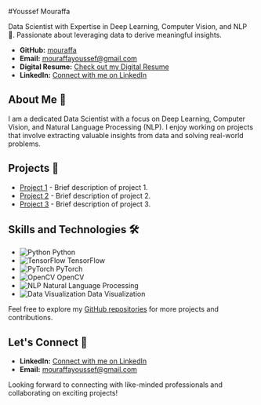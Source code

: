 #Youssef Mouraffa

Data Scientist with Expertise in Deep Learning, Computer Vision, and NLP 🚀. Passionate about leveraging data to derive meaningful insights.

- **GitHub:** [mouraffa](https://github.com/mouraffa)
- **Email:** mouraffayoussef@gmail.com
- **Digital Resume:** [Check out my Digital Resume](https://digital-resume-with-app-dny3seferew7bf6fmsens7.streamlit.app/)
- **LinkedIn:** [Connect with me on LinkedIn](https://www.linkedin.com/in/youssef-mouraffa-316663201/)

## About Me 🌟

I am a dedicated Data Scientist with a focus on Deep Learning, Computer Vision, and Natural Language Processing (NLP). I enjoy working on projects that involve extracting valuable insights from data and solving real-world problems.

## Projects 🚀

- [Project 1](#) - Brief description of project 1.
- [Project 2](#) - Brief description of project 2.
- [Project 3](#) - Brief description of project 3.

## Skills and Technologies 🛠️

- ![Python](https://github.com/mouraffa/mouraffa/blob/main/images/python.png) Python
- ![TensorFlow](https://github.com/mouraffa/mouraffa/blob/main/images/tensorflow.png) TensorFlow
- ![PyTorch](https://github.com/mouraffa/mouraffa/blob/main/images/pytorch.png) PyTorch
- ![OpenCV](https://github.com/mouraffa/mouraffa/blob/main/images/opencv.png) OpenCV
- ![NLP](https://github.com/mouraffa/mouraffa/blob/main/images/nlp.png) Natural Language Processing
- ![Data Visualization](https://github.com/mouraffa/mouraffa/blob/main/images/data-viz.png) Data Visualization

Feel free to explore my [GitHub repositories](https://github.com/mouraffa) for more projects and contributions.

## Let's Connect 🤝

- **LinkedIn:** [Connect with me on LinkedIn](https://www.linkedin.com/in/youssef-mouraffa-316663201/)
- **Email:** [mouraffayoussef@gmail.com](mailto:mouraffayoussef@gmail.com)

Looking forward to connecting with like-minded professionals and collaborating on exciting projects!
